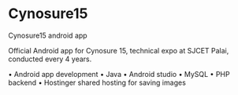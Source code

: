 # Cynosure15
Cynosure15 android app

Official Android app for Cynosure 15, technical expo at SJCET Palai, conducted every 4 years.

• Android app development
• Java
• Android studio
• MySQL
• PHP backend
• Hostinger shared hosting for saving images
